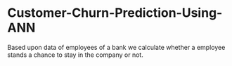 # Customer-Churn-Prediction-Using-ANN
Based upon data of employees of a bank we calculate whether a employee stands a chance to stay in the company or not.
